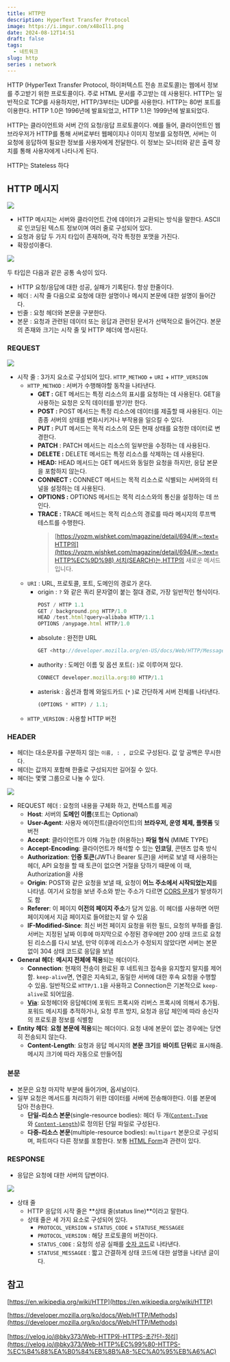 ```yaml
---
title: HTTP란
description: HyperText Transfer Protocol
image: https://i.imgur.com/x48oIl1.png
date: 2024-08-12T14:51
draft: false
tags:
  - 네트워크
slug: http
series : network
---
```


HTTP (HyperText Transfer Protocol, 하이퍼텍스트 전송 프로토콜)는 웹에서 정보를 주고받기 위한 프로토콜이다. 주로 HTML 문서를 주고받는 데 사용된다. HTTP는 일반적으로 TCP를 사용하지만, HTTP/3부터는 UDP를 사용한다. HTTP는 80번 포트를 이용한다. HTTP 1.0은 1996년에 발표되었고, HTTP 1.1은 1999년에 발표되었다.

HTTP는 클라이언트와 서버 간의 요청/응답 프로토콜이다. 예를 들어, 클라이언트인 웹 브라우저가 HTTP를 통해 서버로부터 웹페이지나 이미지 정보를 요청하면, 서버는 이 요청에 응답하여 필요한 정보를 사용자에게 전달한다. 이 정보는 모니터와 같은 출력 장치를 통해 사용자에게 나타나게 된다.

HTTP는 Stateless 하다

## HTTP 메시지

![](https://i.imgur.com/TofjmnX.png)

- HTTP 메시지는 서버와 클라이언트 간에 데이터가 교환되는 방식을 말한다. ASCII로 인코딩된 텍스트 정보이며 여러 줄로 구성되어 있다.
- 요청과 응답 두 가지 타입이 존재하며, 각각 특정한 포맷을 가진다.
- 확장성이좋다.

![](https://i.imgur.com/KY6mcfl.png)

두 타입은 다음과 같은 공통 속성이 있다.

- HTTP 요청/응답에 대한 성공, 실패가 기록된다. 항상 한줄이다.
- 헤더 : 시작 줄 다음으로 요청에 대한 설명이나 메시지 본문에 대한 설명이 들어간다.
- 빈줄 : 요청 헤더와 본문을 구분한다.
- 본문 : 요청과 관련된 데이터 또는 응답과 관련된 문서가 선택적으로 들어간다. 본문의 존재와 크기는 시작 줄 및 HTTP 헤더에 명시된다.

### REQUEST

![](https://i.imgur.com/ov1iso1.png)

- 시작 줄 : 3가지 요소로 구성되어 있다. `HTTP_METHOD` + `URI` + `HTTP_VERSION`
  - `HTTP_METHOD` : 서버가 수행해야할 동작을 나타낸다.
    - **GET :** GET 메서드는 특정 리소스의 표시를 요청하는 데 사용된다. GET을 사용하는 요청은 오직 데이터를 받기만 한다.
    - **POST :** POST 메서드는 특정 리소스에 데이터를 제출할 때 사용된다. 이는 종종 서버의 상태를 변화시키거나 부작용을 일으킬 수 있다.
    - **PUT :** PUT 메서드는 목적 리소스의 모든 현재 상태를 요청한 데이터로 변경한다.
    - **PATCH** : PATCH 메서드는 리소스의 일부만을 수정하는 데 사용된다.
    - **DELETE :** DELETE 메서드는 특정 리소스를 삭제하는 데 사용된다.
    - **HEAD:** HEAD 메서드는 GET 메서드와 동일한 요청을 하지만, 응답 본문을 포함하지 않는다.
    - **CONNECT :** CONNECT 메서드는 목적 리소스로 식별되는 서버와의 터널을 설정하는 데 사용된다.
    - **OPTIONS :** OPTIONS 메서드는 목적 리소스와의 통신을 설정하는 데 쓰인다.
    - **TRACE :** TRACE 메서드는 목적 리소스의 경로를 따라 메시지의 루프백 테스트를 수행한다.
      > [](<https://yozm.wishket.com/magazine/detail/694/#:~:text=HTTP%EC%9D%98%20%EC%84%9C%EC%B9%98(SEARCH)%EB%8A%94,HTTP%EC%9D%98%20%EC%83%88%EB%A1%9C%EC%9A%B4%20%EB%A9%94%EC%84%9C%EB%93%9C%EC%9E%85%EB%8B%88%EB%8B%A4>)[https://yozm.wishket.com/magazine/detail/694/#:~:text=HTTP의](https://yozm.wishket.com/magazine/detail/694/#:~:text=HTTP%EC%9D%98) 서치(SEARCH)는,HTTP의 새로운 메서드입니다.
  - `URI` : URL, 프로토콜, 포트, 도메인의 경로가 온다.
    - origin : `?` 와 같은 쿼리 문자열이 붙는 절대 경로, 가장 일반적인 형식이다.
      ```jsx
      POST / HTTP 1.1
      GET / background.png HTTP/1.0
      HEAD /test.html?query=alibaba HTTP/1.1
      OPTIONS /anypage.html HTTP/1.0
      ```
    - absolute : 완전한 URL
      ```jsx
      GET <http://developer.mozilla.org/en-US/docs/Web/HTTP/Messages> HTTP/1.1
      ```
    - authority : 도메인 이름 및 옵션 포트(`:` )로 이루어져 있다.
      ```jsx
      CONNECT developer.mozilla.org:80 HTTP/1.1
      ```
    - asterisk : 옵션과 함께 와일드카드 (`*` )로 간단하게 서버 전체를 나타낸다.
      ```jsx
      (OPTIONS * HTTP) / 1.1;
      ```
  - `HTTP_VERSION` : 사용할 HTTP 버전

### HEADER

- 헤더는 대소문자를 구분하지 않는 `이름, : , 값`으로 구성된다. 값 앞 공백은 무시한다.
- 헤더는 값까지 포함해 한줄로 구성되지만 길어질 수 있다.
- 헤더는 몇몇 그룹으로 나눌 수 있다.

![](https://i.imgur.com/kqCR2ka.png)

- REQUEST 헤더 : 요청의 내용을 구체화 하고, 컨텍스트를 제공
  - **Host**: 서버의 **도메인 이름**(포트는 Optional)
  - **User-Agent**: 사용자 에이전트(클라이언트)의 **브라우저, 운영 체제, 플랫폼** 및 버전
  - **Accept**: 클라이언트가 이해 가능한 (허용하는) **파일 형식** (MIME TYPE)
  - **Accept-Encoding**: 클라이언트가 해석할 수 있는 **인코딩**, 콘텐츠 압축 방식
  - **Authorization**: **인증 토큰**(JWT나 Bearer 토큰)을 서버로 보낼 때 사용하는 헤더, API 요청을 할 때 토큰이 없으면 거절을 당하기 때문에 이 때, Authorization을 사용
  - **Origin**: POST와 같은 요청을 보낼 때, 요청이 **어느 주소에서 시작되었는지**를 나타냄. 여기서 요청을 보낸 주소와 받는 주소가 다르면 [CORS 문제](https://www.zerocho.com/category/NodeJS/post/5a6c347382ee09001b91fb6a)가 발생하기도 함
  - **Referer**: 이 페이지 **이전의 페이지 주소**가 담겨 있음. 이 헤더를 사용하면 어떤 페이지에서 지금 페이지로 들어왔는지 알 수 있음
  - **IF-Modified-Since**: 최신 버전 페이지 요청을 위한 필드, 요청의 부하를 줄임. 서버는 지정된 날짜 이후에 마지막으로 수정된 경우에만 200 상태 코드로 요청된 리소스를 다시 보냄, 만약 이후에 리소스가 수정되지 않았다면 서버는 본문 없이 304 상태 코드로 응답을 보냄
- **General 헤더**: **메시지 전체에 적용**되는 헤더이다.
  - **Connection**: 현재의 전송이 완료된 후 네트워크 접속을 유지할지 말지를 제어함. `keep-alive`면, 연결은 지속되고, 동일한 서버에 대한 후속 요청을 수행할 수 있음. 일반적으로 `HTTP/1.1`을 사용하고 Connection은 기본적으로 `keep-alive`로 되어있음.
  - [**Via**](https://developer.mozilla.org/ko/docs/Web/HTTP/Headers/Via): 요청헤더와 응답헤더에 포워드 프록시와 리버스 프록시에 의해서 추가됨. 포워드 메시지를 추적하거나, 요청 루프 방지, 요청과 응답 체인에 따라 송신자의 프로토콜 정보를 식별함
- **Entity 헤더**: **요청 본문에 적용**되는 헤더이다. 요청 내에 본문이 없는 경우에는 당연히 전송되지 않는다.
  - **Content-Length**: 요청과 응답 메시지의 **본문 크기**를 **바이트 단위**로 표시해줌. 메시지 크기에 따라 자동으로 만들어짐

### 본문

- 본문은 요청 마지막 부분에 들어가며, 옵셔널이다.
- 일부 요청은 메서드를 처리하기 위한 데이터를 서버에 전송해야한다. 이를 본문에 담아 전송한다.
  - **단일-리소스 본문**(single-resource bodies): 헤더 두 개([`Content-Type`](https://developer.mozilla.org/ko/docs/Web/HTTP/Headers/Content-Type)와 [`Content-Length`](https://developer.mozilla.org/ko/docs/Web/HTTP/Headers/Content-Length))로 정의된 단일 파일로 구성된다.
  - **다중-리소스 본문**(multiple-resource bodies): `multipart` 본문으로 구성되며, 파트마다 다른 정보를 포함한다. 보통 [HTML Form](https://developer.mozilla.org/en-US/docs/Learn/Forms)과 관련이 있다.

### RESPONSE

- 응답은 요청에 대한 서버의 답변이다.

![](https://i.imgur.com/dKWuHGI.png)

- 상태 줄
  - HTTP 응답의 시작 줄은 **상태 줄(status line)**이라고 말한다.
  - 상태 줄은 세 가지 요소로 구성되어 있다.
    - `PROTOCOL_VERSION` + `STATUS_CODE` + `STATUSE_MESSAGEE`
    - `PROTOCOL_VERSION` : 해당 프로토콜의 버전이다.
    - `STATUS_CODE` : 요청의 성공 실패를 [숫자 코드](https://developer.mozilla.org/en-US/docs/Web/HTTP/Status)로 나타낸다.
    - `STATUSE_MESSAGEE` : 짧고 간결하게 상태 코드에 대한 설명을 나타낸 글이다.

## 참고

[https://en.wikipedia.org/wiki/HTTP](https://en.wikipedia.org/wiki/HTTP)

[https://developer.mozilla.org/ko/docs/Web/HTTP/Methods](https://developer.mozilla.org/ko/docs/Web/HTTP/Methods)

[https://velog.io/@bky373/Web-HTTP와-HTTPS-초간단-정리](https://velog.io/@bky373/Web-HTTP%EC%99%80-HTTPS-%EC%B4%88%EA%B0%84%EB%8B%A8-%EC%A0%95%EB%A6%AC)
